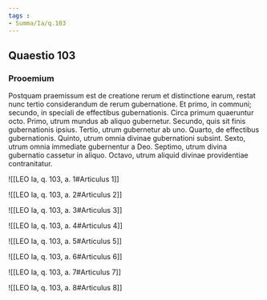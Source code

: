 ```yaml
---
tags : 
- Summa/Ia/q.103
---
```


## Quaestio 103

### Prooemium

Postquam praemissum est de creatione rerum et distinctione earum, restat nunc tertio considerandum de rerum gubernatione. Et primo, in communi; secundo, in speciali de effectibus gubernationis. Circa primum quaeruntur octo. Primo, utrum mundus ab aliquo gubernetur. Secundo, quis sit finis gubernationis ipsius. Tertio, utrum gubernetur ab uno. Quarto, de effectibus gubernationis. Quinto, utrum omnia divinae gubernationi subsint. Sexto, utrum omnia immediate gubernentur a Deo. Septimo, utrum divina gubernatio cassetur in aliquo. Octavo, utrum aliquid divinae providentiae contranitatur.

![[LEO Ia, q. 103, a. 1#Articulus 1]]

![[LEO Ia, q. 103, a. 2#Articulus 2]]

![[LEO Ia, q. 103, a. 3#Articulus 3]]

![[LEO Ia, q. 103, a. 4#Articulus 4]]

![[LEO Ia, q. 103, a. 5#Articulus 5]]

![[LEO Ia, q. 103, a. 6#Articulus 6]]

![[LEO Ia, q. 103, a. 7#Articulus 7]]

![[LEO Ia, q. 103, a. 8#Articulus 8]]

